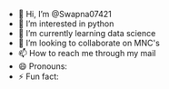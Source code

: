 - 👋 Hi, I’m @Swapna07421
- 👀 I’m interested in python
- 🌱 I’m currently learning data science
- 💞️ I’m looking to collaborate on MNC's 
- 📫 How to reach me through my mail
- 😄 Pronouns: 
- ⚡ Fun fact: 

<!---
Swapna07421/Swapna07421 is a ✨ special ✨ repository because its `README.md` (this file) appears on your GitHub profile.
You can click the Preview link to take a look at your changes.
--->
